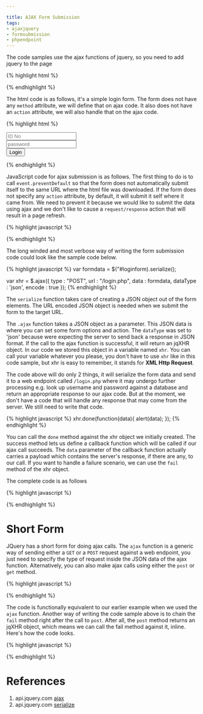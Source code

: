 ```yaml
---

title: AJAX Form Submission
tags:
- ajaxjquery
- formsubmission
- phpendpoint
---
```


The code samples use the ajax functions of jquery, so you need to add jquery to the page

{% highlight html %}
<script src="/js/jquery.js"></script>
{% endhighlight %}

The html code is as follows, it's a simple login form. The form does not have any `method` attribute, we will define that on ajax code. It also does not have an `action` attribute, we will also handle that on the ajax code.

{% highlight html %}
<form id="loginform">
  <input type="text" name="username" placeholder="ID No"><br/>
  <input type="password" name="password" placeholder="password"><br/>
  <input type="button" id="btnlogin" value="Login"/>
</form>
{% endhighlight %}

JavaScript code for ajax submission is as follows. The first thing to do is to call `event.preventDefault` so that the form does not automatically submit itself to the same URL where the html file was downloaded. If the form does not specify any `action` attribute,  by default, it will submit it self where it came from. We need to prevent it because we would like to submit the data using ajax and we don't like to cause a `request/response` action that will result in a page refresh.

{% highlight javascript %}
<script>
$("#btnlogin").on('click', function(event){
  event.preventDefault;
  // form submission code
});
</script>
{% endhighlight %}

The long winded and most verbose way of writing the form submission code could look like the sample code below.

{% highlight javascript %}
var formdata = $("#loginform).serialize();

var xhr = $.ajax({
  type      : "POST",
  url       : "/login.php",
  data      : formdata,
  dataType  : 'json',
  encode    : true
 });
{% endhighlight %}

The `serialize` function takes care of creating a JSON object out of the form elements. The URL encoded JSON object is needed when we submit the form to the target URL.

The `.ajax` function takes a JSON object as a parameter. This JSON data is where you can set some form options and action. The `dataType` was set to 'json' because were expecting the server to send back a response in JSON format. If the call to the ajax function is successful, it will return an jqXHR object. In our code we stored this object in a variable named `xhr`. You can call your variable whatever you please, you don't have to use `xhr` like in this code sample, but xhr is easy to remember, it stands for **XML Http Request**.

The code above will do only 2 things, it will serialize the form data and send it to a web endpoint called `/login.php` where it may undergo further processing e.g. look up username and password against a database and return an appropriate response to our ajax code. But at the moment, we don't have a code that will handle any response that may come from the server. We still need to write that code.

{% highlight javascript %}
xhr.done(function(data){
  alert(data);
});
{% endhighlight %}

You can call the `done` method against the xhr object we initially created. The success method lets us define a callback function which will be called if our ajax call succeeds. The `data` parameter of the callback function actually carries a payload which contains the server's response, if there are any, to our call. If you want to handle a failure scenario, we can use the `fail` method of the xhr object.

The complete code is as follows

{% highlight javascript %}
<script>
$("#btnlogin").on('click', function(event){
  event.preventDefault;

  var formdata = $("#loginform).serialize();

  var xhr = $.ajax({
    type      : "POST",
    url       : "/login.php",
    data      : formdata,
    dataType  : 'json'
  });
  xhr.done(function(data){
    alert(data);
  });
  xhr.fail(function(data,status,errror){
    alert(data + " " + error);
  });
});
</script>
{% endhighlight %}

# Short Form

JQuery has a short form for doing ajax calls. The `ajax` function is a generic way of sending either a `GET` or a `POST` request against a  web endpoint, you just need to specify the type of request inside the JSON data of the ajax function. Alternatively, you can also make ajax calls using either the `post` or `get` method.

{% highlight javascript %}
<script>
$("#btnlogin").on('click', function(event){

  var xhr = $.post('/login.php',$("#loginform").serialize(),function(data){
    alert(data);
  },'json')
  xhr.fail(function(data, status, error){
    alert(data +  " " + error);
  });
});
</script>
{% endhighlight %}

The code is functionally equivalent to our earlier example when we used the `ajax` function. Another way of writing the code sample above is to chain the `fail` method right after the call to `post`. After all, the `post` method returns an jqXHR object, which means we can call the fail method against it, inline. Here's how the code looks.

{% highlight javascript %}
<script>
$("#btnlogin").on('click', function(event){

  $.post('/login.php',$("#loginform").serialize(),function(data){
    alert(data);
  },'json').fail(function(data, status, error){
    alert(data +  " " + error);
  });
});
</script>
{% endhighlight %}

# References

1. api.jquery.com [ajax](http://api.jquery.com/jquery.ajax/)
2. api.jquery.com [serialize](https://api.jquery.com/serialize/)
